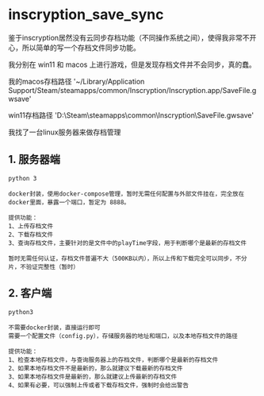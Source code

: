 # inscryption_save_sync
鉴于inscryption居然没有云同步存档功能（不同操作系统之间），使得我非常不开心，所以简单的写一个存档文件同步功能。

我分别在 win11 和 macos 上进行游戏，但是发现存档文件并不会同步，真的蠢。

我的macos存档路径 '~/Library/Application Support/Steam/steamapps/common/Inscryption/Inscryption.app/SaveFile.gwsave'

win11存档路径 'D:\Steam\steamapps\common\Inscryption\SaveFile.gwsave'

我找了一台linux服务器来做存档管理

## 1. 服务器端

    python 3

    docker封装，使用docker-compose管理，暂时无需任何配置与外部文件挂在，完全放在docker里面，暴露一个端口，暂定为 8888。

    提供功能：
    1、上传存档文件
    2、下载存档文件
    3、查询存档文件，主要针对的是文件中的playTime字段，用于判断哪个是最新的存档文件
    
    暂时无需任何认证，存档文件普遍不大（500KB以内），所以上传和下载完全可以同步，不分片，不验证完整性（暂时）

## 2. 客户端

    python3

    不需要docker封装，直接运行即可
    需要一个配置文件（config.py），存储服务器的地址和端口，以及本地存档文件的路径

    提供功能：
    1、检查本地存档文件，与查询服务器上的存档文件，判断哪个是最新的存档文件
    2、如果本地存档文件不是最新的，那么就建议下载最新的存档文件
    3、如果本地存档文件是最新的，那么就建议上传最新的存档文件
    4、如果有必要，可以强制上传或者下载存档文件，强制时会给出警告
